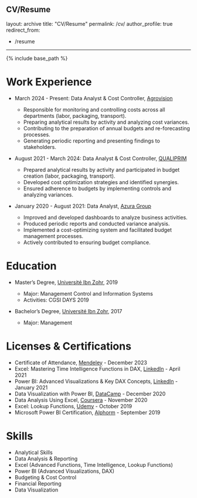 CV/Resume
---
layout: archive
title: "CV/Resume"
permalink: /cv/
author_profile: true
redirect_from:
  - /resume
---

{% include base_path %}

Work Experience
======

* March 2024 - Present: Data Analyst & Cost Controller, [Agrovision](https://www.agrovision.com)
  * Responsible for monitoring and controlling costs across all departments (labor, packaging, transport).
  * Preparing analytical results by activity and analyzing cost variances.
  * Contributing to the preparation of annual budgets and re-forecasting processes.
  * Generating periodic reporting and presenting findings to stakeholders.

* August 2021 - March 2024: Data Analyst & Cost Controller, [QUALIPRIM](https://www.qualiprim.com)
  * Prepared analytical results by activity and participated in budget creation (labor, packaging, transport).
  * Developed cost optimization strategies and identified synergies.
  * Ensured adherence to budgets by implementing controls and analyzing variances.

* January 2020 - August 2021: Data Analyst, [Azura Group](https://www.azuragroup.com)
  * Improved and developed dashboards to analyze business activities.
  * Produced periodic reports and conducted variance analysis.
  * Implemented a cost-optimizing system and facilitated budget management processes.
  * Actively contributed to ensuring budget compliance.

Education
======
* Master’s Degree, [Université Ibn Zohr](https://fsjes-agadir.uiz.ac.ma/), 2019
  * Major: Management Control and Information Systems
  * Activities: CGSI DAYS 2019

* Bachelor’s Degree, [Université Ibn Zohr](https://fsjes-agadir.uiz.ac.ma/), 2017
  * Major: Management

Licenses & Certifications
======
* Certificate of Attendance, [Mendeley](https://www.mendeley.com/) - December 2023
* Excel: Mastering Time Intelligence Functions in DAX, [LinkedIn](https://www.linkedin.com/learning/) - April 2021
* Power BI: Advanced Visualizations & Key DAX Concepts, [LinkedIn](https://www.linkedin.com/learning/) - January 2021
* Data Visualization with Power BI, [DataCamp](https://www.datacamp.com/) - December 2020
* Data Analysis Using Excel, [Coursera](https://www.coursera.org/) - November 2020
* Excel: Lookup Functions, [Udemy](https://www.udemy.com/) - October 2019
* Microsoft Power BI Certification, [Alphorm](https://www.alphorm.com/) - September 2019

Skills
======
* Analytical Skills
* Data Analysis & Reporting
* Excel (Advanced Functions, Time Intelligence, Lookup Functions)
* Power BI (Advanced Visualizations, DAX)
* Budgeting & Cost Control
* Financial Reporting
* Data Visualization

